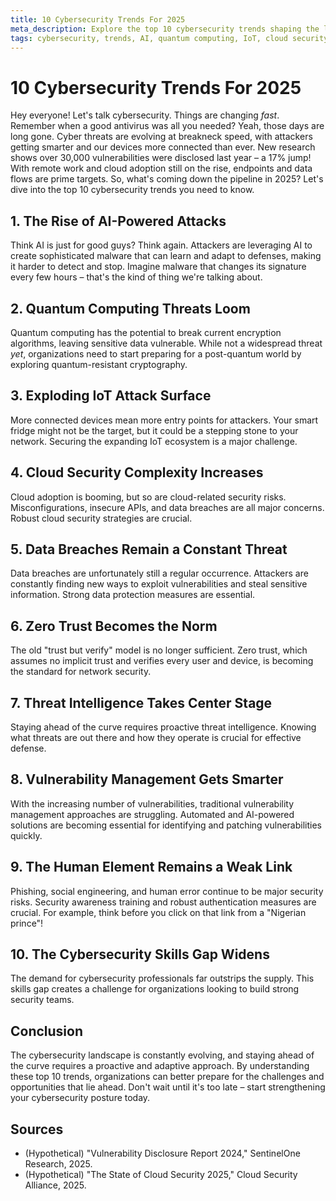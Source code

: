 ```yaml
---
title: 10 Cybersecurity Trends For 2025
meta_description: Explore the top 10 cybersecurity trends shaping the landscape in 2025, from AI-powered attacks to the rise of quantum computing threats.  Learn how to stay ahead of the curve and protect your business.
tags: cybersecurity, trends, AI, quantum computing, IoT, cloud security, data breaches, zero trust, threat intelligence, vulnerability management
---
```

# 10 Cybersecurity Trends For 2025

Hey everyone!  Let's talk cybersecurity. Things are changing *fast*. Remember when a good antivirus was all you needed?  Yeah, those days are long gone. Cyber threats are evolving at breakneck speed, with attackers getting smarter and our devices more connected than ever.  New research shows over 30,000 vulnerabilities were disclosed last year – a 17% jump! With remote work and cloud adoption still on the rise, endpoints and data flows are prime targets. So, what's coming down the pipeline in 2025? Let's dive into the top 10 cybersecurity trends you need to know.

## 1. The Rise of AI-Powered Attacks

Think AI is just for good guys? Think again. Attackers are leveraging AI to create sophisticated malware that can learn and adapt to defenses, making it harder to detect and stop.  Imagine malware that changes its signature every few hours – that's the kind of thing we're talking about.

## 2. Quantum Computing Threats Loom

Quantum computing has the potential to break current encryption algorithms, leaving sensitive data vulnerable. While not a widespread threat *yet*, organizations need to start preparing for a post-quantum world by exploring quantum-resistant cryptography.

## 3. Exploding IoT Attack Surface

More connected devices mean more entry points for attackers.  Your smart fridge might not be the target, but it could be a stepping stone to your network.  Securing the expanding IoT ecosystem is a major challenge.

## 4. Cloud Security Complexity Increases

Cloud adoption is booming, but so are cloud-related security risks.  Misconfigurations, insecure APIs, and data breaches are all major concerns.  Robust cloud security strategies are crucial.

## 5. Data Breaches Remain a Constant Threat

Data breaches are unfortunately still a regular occurrence.  Attackers are constantly finding new ways to exploit vulnerabilities and steal sensitive information.  Strong data protection measures are essential.

## 6. Zero Trust Becomes the Norm

The old "trust but verify" model is no longer sufficient.  Zero trust, which assumes no implicit trust and verifies every user and device, is becoming the standard for network security.

## 7. Threat Intelligence Takes Center Stage

Staying ahead of the curve requires proactive threat intelligence.  Knowing what threats are out there and how they operate is crucial for effective defense.

## 8. Vulnerability Management Gets Smarter

With the increasing number of vulnerabilities, traditional vulnerability management approaches are struggling.  Automated and AI-powered solutions are becoming essential for identifying and patching vulnerabilities quickly.


## 9. The Human Element Remains a Weak Link

Phishing, social engineering, and human error continue to be major security risks.  Security awareness training and robust authentication measures are crucial. For example, think before you click on that link from a "Nigerian prince"!

## 10.  The Cybersecurity Skills Gap Widens

The demand for cybersecurity professionals far outstrips the supply.  This skills gap creates a challenge for organizations looking to build strong security teams.


## Conclusion

The cybersecurity landscape is constantly evolving, and staying ahead of the curve requires a proactive and adaptive approach. By understanding these top 10 trends, organizations can better prepare for the challenges and opportunities that lie ahead.  Don't wait until it's too late – start strengthening your cybersecurity posture today.


## Sources

* (Hypothetical)  "Vulnerability Disclosure Report 2024," SentinelOne Research, 2025.
* (Hypothetical) "The State of Cloud Security 2025," Cloud Security Alliance, 2025.

